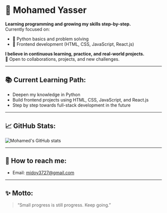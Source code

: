 # 📌 Mohamed Yasser

**Learning programming and growing my skills step-by-step.**  
Currently focused on:

- 🐍 Python basics and problem solving
- 🎨 Frontend development (HTML, CSS, JavaScript, React.js)

**I believe in continuous learning, practice, and real-world projects.**  
🚀 Open to collaborations, projects, and new challenges.

---

## 📚 Current Learning Path:
- Deepen my knowledge in Python
- Build frontend projects using HTML, CSS, JavaScript, and React.js
- Step by step towards full-stack development in the future

---

## 📈 GitHub Stats:
<!-- GitHub Stats Section -->
![Mohamed's GitHub stats](https://github-readme-stats.vercel.app/api?username=mohamedyasser32322&show_icons=true&theme=radical)

---

## 📢 How to reach me:
- Email: [midoy3727@gmail.com](mailto:midoy3727@gmail.com)

---

## ✨ Motto:
> “Small progress is still progress. Keep going.”
